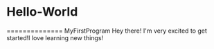 # Hello-World
==============
MyFirstProgram
Hey there! I'm very excited to get started!I love learning new things!
